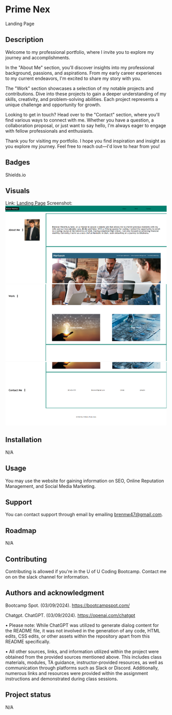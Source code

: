 # Prime Nex
Landing Page

## Description
Welcome to my professional portfolio, where I invite you to explore my journey and accomplishments.

In the "About Me" section, you'll discover insights into my professional background, passions, and aspirations. From my early career experiences to my current endeavors, I'm excited to share my story with you.

The "Work" section showcases a selection of my notable projects and contributions. Dive into these projects to gain a deeper understanding of my skills, creativity, and problem-solving abilities. Each project represents a unique challenge and opportunity for growth.

Looking to get in touch? Head over to the "Contact" section, where you'll find various ways to connect with me. Whether you have a question, a collaboration proposal, or just want to say hello, I'm always eager to engage with fellow professionals and enthusiasts.

Thank you for visiting my portfolio. I hope you find inspiration and insight as you explore my journey. Feel free to reach out—I'd love to hear from you!

## Badges
Shields.io

## Visuals
Link: <a href="https://bwater47.github.io/Prime-Nex/">Landing Page</a>
Screenshot: <img src="./images/screenshot1.png" alt="Landing Page"> <img src="./images/screenshot2.png" alt="Landing Page"> <img src="./images/screenshot3.png" alt="Landing Page">

## Installation
N/A

## Usage
You may use the website for gaining information on SEO, Online Reputation Management, and Social Media Marketing.

## Support
You can contact support through email by emailing brennw47@gmail.com.

## Roadmap
N/A

## Contributing
Contributing is allowed if you're in the U of U Coding Bootcamp. Contact me on on the slack channel for information.

## Authors and acknowledgment
Bootcamp Spot. (03/09/2024). https://bootcampspot.com/

Chatgpt. ChatGPT. (03/09/2024). https://openai.com/chatgpt

• Please note: While ChatGPT was utilized to generate dialog content for the README file, it was not involved in the generation of any code, HTML edits, CSS edits, or other assets within the repository apart from this README specifically.

• All other sources, links, and information utilized within the project were obtained from the provided sources mentioned above. This includes class materials, modules, TA guidance, instructor-provided resources, as well as communication through platforms such as Slack or Discord. Additionally, numerous links and resources were provided within the assignment instructions and demonstrated during class sessions.

## Project status
N/A